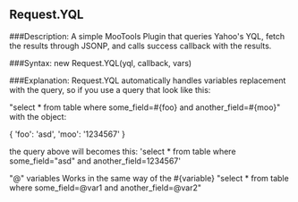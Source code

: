 Request.YQL
-----------

###Description:
A simple MooTools Plugin that queries Yahoo's YQL, fetch the results through JSONP, and calls 
success callback with the results.

###Syntax:
new Request.YQL(yql, callback, vars)

###Explanation:
Request.YQL automatically handles variables replacement with the query, so if
you use a query that look like this:

"select * from table where some_field=#{foo} and another_field=#{moo}"
with the object:

{
  'foo': 'asd',
  'moo': '1234567'
}

the query above will becomes this:
'select * from table where some_field="asd"  and another_field=1234567'

"@" variables
Works in the same way of the #{variable}
"select * from table where some_field=@var1 and another_field=@var2"
